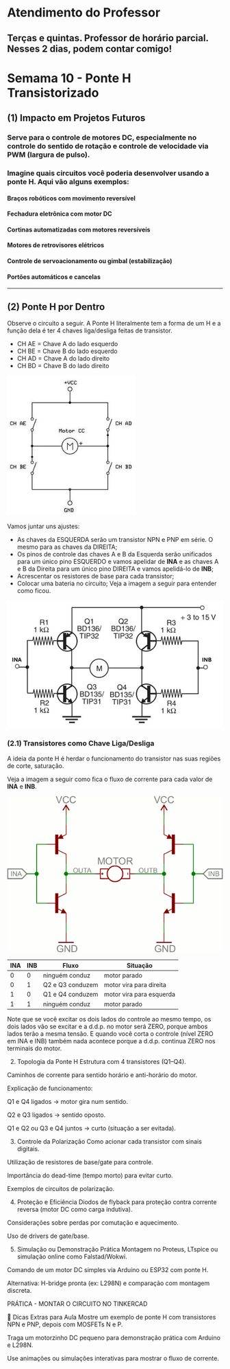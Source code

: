 # Atendimento do Professor

## Terças e quintas. Professor de horário parcial. Nesses 2 dias, podem contar comigo!

# Semama 10 - Ponte H Transistorizado

## (1) Impacto em Projetos Futuros

### Serve para o controle de motores DC, especialmente no controle do sentido de rotação e controle de velocidade via PWM (largura de pulso).

### Imagine quais circuitos você poderia desenvolver usando a ponte H. Aqui vão alguns exemplos:

#### Braços robóticos com movimento reversível

#### Fechadura eletrônica com motor DC

#### Cortinas automatizadas com motores reversíveis

#### Motores de retrovisores elétricos

#### Controle de servoacionamento ou gimbal (estabilização)

#### Portões automáticos e cancelas

---
## (2) Ponte H por Dentro

Observe o circuito a seguir. A Ponte H literalmente tem a forma de um H e a função dela é ter 4 chaves liga/desliga feitas de transistor.

* CH AE = Chave A do lado esquerdo
* CH BE = Chave B do lado esquerdo
* CH AD = Chave A do lado direito
* CH BD = Chave B do lado direito

<img src="https://github.com/agodoi/m05-semana10/blob/main/imgs/ponte-01.jpg" width="300">


Vamos juntar uns ajustes:

* As chaves da ESQUERDA serão um transistor NPN e PNP em série. O mesmo para as chaves da DIREITA;
* Os pinos de controle das chaves A e B da Esquerda serão unificados para um único pino ESQUERDO e vamos apelidar de **INA** e as chaves A e B da Direita para um único pino DIREITA e vamos apelidá-lo de **INB**;
* Acrescentar os resistores de base para cada transistor;
* Colocar uma bateria no circuito; Veja a imagem a seguir para entender como ficou.


<img src="https://github.com/agodoi/m05-semana10/blob/main/imgs/ponte-06.png" width="600">

### (2.1) Transistores como Chave Liga/Desliga

A ideia da ponte H é herdar o funcionamento do transistor nas suas regiões de corte, saturação.

Veja a imagem a seguir como fica o fluxo de corrente para cada valor de **INA** e **INB**.

<img src="https://github.com/agodoi/m05-semana10/blob/main/imgs/transistor-h-bridge.gif" width="600">

| INA | INB | Fluxo | Situação |
|-----|-----|-------|----------|
| 0   | 0   | ninguém conduz   | motor parado |
| 0   | 1   | Q2 e Q3 conduzem | motor vira para direita|
| 1   | 0   | Q1 e Q4 conduzem | motor vira para esquerda|
| 1   | 1   | ninguém conduz   | motor parado |

Note que se você excitar os dois lados do controle ao mesmo tempo, os dois lados vão se excitar e a d.d.p. no motor será ZERO, porque ambos lados terão a mesma tensão. E quando você corta o controle (nível ZERO em INA e INB) também nada acontece porque a d.d.p. continua ZERO nos terminais do motor.


2. Topologia da Ponte H
Estrutura com 4 transistores (Q1–Q4).

Caminhos de corrente para sentido horário e anti-horário do motor.

Explicação de funcionamento:

Q1 e Q4 ligados → motor gira num sentido.

Q2 e Q3 ligados → sentido oposto.

Q1 e Q2 ou Q3 e Q4 juntos → curto (situação a ser evitada).

3. Controle da Polarização
Como acionar cada transistor com sinais digitais.

Utilização de resistores de base/gate para controle.

Importância do dead-time (tempo morto) para evitar curto.

Exemplos de circuitos de polarização.

4. Proteção e Eficiência
Diodos de flyback para proteção contra corrente reversa (motor DC como carga indutiva).

Considerações sobre perdas por comutação e aquecimento.

Uso de drivers de gate/base.

5. Simulação ou Demonstração Prática
Montagem no Proteus, LTspice ou simulação online como Falstad/Wokwi.

Comando de um motor DC simples via Arduino ou ESP32 com ponte H.

Alternativa: H-bridge pronta (ex: L298N) e comparação com montagem discreta.

PRÁTICA - MONTAR O CIRCUITO NO TINKERCAD

📌 Dicas Extras para Aula
Mostre um exemplo de ponte H com transistores NPN e PNP, depois com MOSFETs N e P.

Traga um motorzinho DC pequeno para demonstração prática com Arduino e L298N.

Use animações ou simulações interativas para mostrar o fluxo de corrente.

